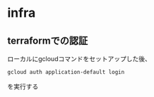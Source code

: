 # infra

## terraformでの認証
ローカルにgcloudコマンドをセットアップした後、
```bash
gcloud auth application-default login 
```
を実行する
